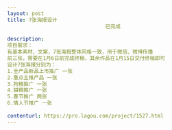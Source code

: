 ```yaml
---                
layout: post       
title: 7张海报设计
                                已完成
           
description: 
项目需求：
有基本素材、文案，7张海报整体风格一致，用于微信、微博传播
前三张，需要在1月6日前完成终稿，其余作品在1月15日交付终稿即可
设计7张海报分别为：
1.全产品新品上市推广 一张
2.重点主推产品 一张
3.狗粮推广 一张
4.猫粮推广 一张
5.春节推广 两张
6.情人节推广 一张
     
contenturl: https://pro.lagou.com/project/1527.html      
---                 
```

